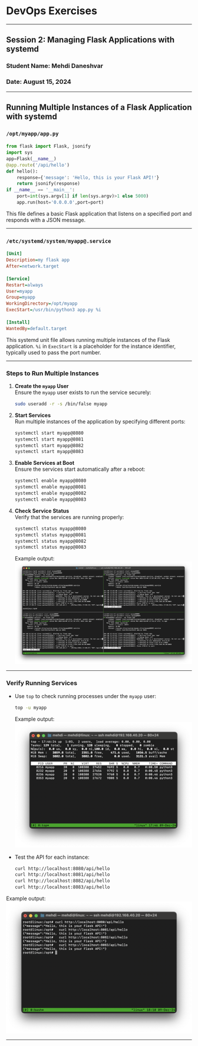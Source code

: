 # DevOps Exercises

---

## **Session 2: Managing Flask Applications with systemd**

### **Student Name:** Mehdi Daneshvar

### **Date:** August 15, 2024

---

## Running Multiple Instances of a Flask Application with systemd

### **`/opt/myapp/app.py`**

```python
from flask import Flask, jsonify
import sys
app=Flask(__name__)
@app.route('/api/hello')
def hello():
    response={'message': 'Hello, this is your Flask API!'}
    return jsonify(response)
if __name__ == '__main__':
    port=int(sys.argv[1] if len(sys.argv)>1 else 5000)
    app.run(host='0.0.0.0',port=port)
```

This file defines a basic Flask application that listens on a specified port and responds with a JSON message.

---

### **`/etc/systemd/system/myapp@.service`**

```ini
[Unit]
Description=my flask app
After=network.target

[Service]
Restart=always
User=myapp
Group=myapp
WorkingDirectory=/opt/myapp
ExecStart=/usr/bin/python3 app.py %i

[Install]
WantedBy=default.target
```

This systemd unit file allows running multiple instances of the Flask application. `%i` in `ExecStart` is a placeholder for the instance identifier, typically used to pass the port number.  

---

### **Steps to Run Multiple Instances**

1. **Create the `myapp` User**  
   Ensure the `myapp` user exists to run the service securely:  

   ```bash
   sudo useradd -r -s /bin/false myapp
   ```

2. **Start Services**  
   Run multiple instances of the application by specifying different ports:  

   ```bash
   systemctl start myapp@8080
   systemctl start myapp@8081
   systemctl start myapp@8082
   systemctl start myapp@8083
   ```

3. **Enable Services at Boot**  
   Ensure the services start automatically after a reboot:  

   ```bash
   systemctl enable myapp@8080
   systemctl enable myapp@8081
   systemctl enable myapp@8082
   systemctl enable myapp@8083
   ```

4. **Check Service Status**  
   Verify that the services are running properly:  

   ```bash
   systemctl status myapp@8080
   systemctl status myapp@8081
   systemctl status myapp@8082
   systemctl status myapp@8083
   ```

   Example output:  
   ![img01](img/01.png)

---

### **Verify Running Services**

- Use `top` to check running processes under the `myapp` user:  

   ```bash
   top -u myapp
   ```

   Example output:  
   ![img02](img/02.png)

- Test the API for each instance:

  ```bash
  curl http://localhost:8080/api/hello
  curl http://localhost:8081/api/hello
  curl http://localhost:8082/api/hello
  curl http://localhost:8083/api/hello
  ```

Example output:  
![img03](img/03.png)

---
